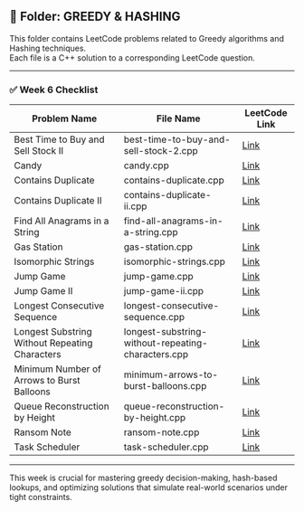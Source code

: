 ## 📂 Folder: GREEDY & HASHING

This folder contains LeetCode problems related to Greedy algorithms and Hashing techniques.  
Each file is a C++ solution to a corresponding LeetCode question.

---

### ✅ Week 6 Checklist

| Problem Name                                      | File Name                                     | LeetCode Link |
|--------------------------------------------------|-----------------------------------------------|---------------|
| Best Time to Buy and Sell Stock II               | best-time-to-buy-and-sell-stock-2.cpp           | [Link](https://leetcode.com/problems/best-time-to-buy-and-sell-stock-ii) |
| Candy                                             | candy.cpp                                     | [Link](https://leetcode.com/problems/candy) |
| Contains Duplicate                               | contains-duplicate.cpp                        | [Link](https://leetcode.com/problems/contains-duplicate) |
| Contains Duplicate II                            | contains-duplicate-ii.cpp                      | [Link](https://leetcode.com/problems/contains-duplicate-ii) |
| Find All Anagrams in a String                     | find-all-anagrams-in-a-string.cpp             | [Link](https://leetcode.com/problems/find-all-anagrams-in-a-string) |
| Gas Station                                       | gas-station.cpp                               | [Link](https://leetcode.com/problems/gas-station) |
| Isomorphic Strings                                | isomorphic-strings.cpp                        | [Link](https://leetcode.com/problems/isomorphic-strings) |
| Jump Game                                         | jump-game.cpp                                 | [Link](https://leetcode.com/problems/jump-game) |
| Jump Game II                                      | jump-game-ii.cpp                               | [Link](https://leetcode.com/problems/jump-game-ii) |
| Longest Consecutive Sequence                      | longest-consecutive-sequence.cpp              | [Link](https://leetcode.com/problems/longest-consecutive-sequence) |
| Longest Substring Without Repeating Characters    | longest-substring-without-repeating-characters.cpp | [Link](https://leetcode.com/problems/longest-substring-without-repeating-characters) |
| Minimum Number of Arrows to Burst Balloons        | minimum-arrows-to-burst-balloons.cpp          | [Link](https://leetcode.com/problems/minimum-number-of-arrows-to-burst-balloons) |
| Queue Reconstruction by Height                    | queue-reconstruction-by-height.cpp            | [Link](https://leetcode.com/problems/queue-reconstruction-by-height) |
| Ransom Note                                       | ransom-note.cpp                               | [Link](https://leetcode.com/problems/ransom-note) |
| Task Scheduler                                    | task-scheduler.cpp                            | [Link](https://leetcode.com/problems/task-scheduler) |

---

This week is crucial for mastering greedy decision-making, hash-based lookups, and optimizing solutions that simulate real-world scenarios under tight constraints.
